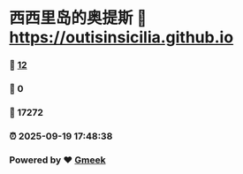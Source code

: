 # 西西里岛的奥提斯 :link: https://outisinsicilia.github.io 
### :page_facing_up: [12](https://outisinsicilia.github.io/tag.html) 
### :speech_balloon: 0 
### :hibiscus: 17272 
### :alarm_clock: 2025-09-19 17:48:38 
### Powered by :heart: [Gmeek](https://github.com/Meekdai/Gmeek)
